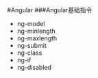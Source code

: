 #Angular
###Angular基础指令
+ ng-model
+ ng-minlength
+ ng-maxlength
+ ng-submit
+ ng-class
+ ng-if
+ ng-disabled